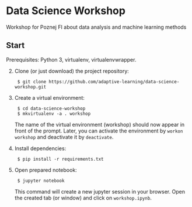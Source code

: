 # Data Science Workshop

Workshop for Poznej FI about data analysis and machine learning methods

## Start


Prerequisites: Python 3, virtualenv, virtualenvwrapper.

2. Clone (or just download) the project repository:

        $ git clone https://github.com/adaptive-learning/data-science-workshop.git

3. Create a virtual environment:

        $ cd data-science-workshop
        $ mkvirtualenv -a . workshop

    The name of the virtual environment (workshop) should now appear in front of the prompt. Later, you can activate the environment by `workon workshop` and deactivate it by `deactivate`.

4. Install dependencies:

        $ pip install -r requirements.txt


5. Open prepared notebook:

        $ jupyter notebook

    This command will create a new jupyter session in your browser. Open the created tab (or window) and click on `workshop.ipynb`.
